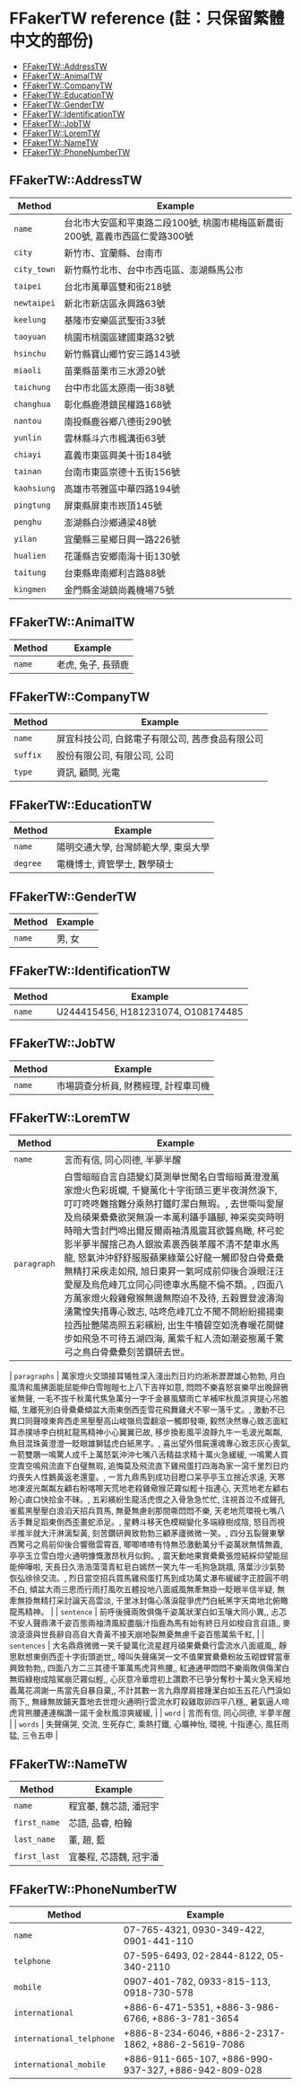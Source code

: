 # FFakerTW reference (註：只保留繁體中文的部份)

 * [FFakerTW::AddressTW](#ffakeraddresstw)
 * [FFakerTW::AnimalTW](#ffakeranimaltw)
 * [FFakerTW::CompanyTW](#ffakercompanytw)
 * [FFakerTW::EducationTW](#ffakereducationtw)
 * [FFakerTW::GenderTW](#ffakergendertw)
 * [FFakerTW::IdentificationTW](#ffakeridentificationtw)
 * [FFakerTW::JobTW](#ffakerjobtw)
 * [FFakerTW::LoremTW](#ffakerloremtw)
 * [FFakerTW::NameTW](#ffakernametw)
 * [FFakerTW::PhoneNumberTW](#ffakerphonenumbertw)

## FFakerTW::AddressTW

| Method | Example |
| ------ | ------- |
| `name` | 台北市大安區和平東路二段100號, 桃園市楊梅區新農街200號, 嘉義市西區仁愛路300號 |
| `city` | 新竹市、宜蘭縣、台南市 |
| `city_town` | 新竹縣竹北市、台中市西屯區、澎湖縣馬公市 |
| `taipei` | 台北市萬華區雙和街218號 |
| `newtaipei` | 新北市新店區永興路63號 |
| `keelung` | 基隆市安樂區武聖街33號 |
| `taoyuan` | 桃園市桃園區建國東路32號 |
| `hsinchu` | 新竹縣寶山鄉竹安三路143號 |
| `miaoli` | 苗栗縣苗栗市三水源20號 |
| `taichung` | 台中市北區太原南一街38號 |
| `changhua` | 彰化縣鹿港鎮民權路168號 |
| `nantou` | 南投縣鹿谷鄉八德街290號 |
| `yunlin` | 雲林縣斗六市楓溝街63號 |
| `chiayi` | 嘉義市東區興美十街184號 |
| `tainan` | 台南市東區崇德十五街156號 |
| `kaohsiung` | 高雄市苓雅區中華四路194號 |
| `pingtung` | 屏東縣屏東市崁頂145號 |
| `penghu` | 澎湖縣白沙鄉通梁48號 |
| `yilan` | 宜蘭縣三星鄉日興一路226號 |
| `hualien` | 花蓮縣吉安鄉南海十街130號 |
| `taitung` | 台東縣卑南鄉利吉路88號 |
| `kingmen` | 金門縣金湖鎮尚義機場75號 |

## FFakerTW::AnimalTW

| Method | Example |
| ------ | ------- |
| `name` | 老虎, 兔子, 長頸鹿 |

## FFakerTW::CompanyTW

| Method | Example |
| ------ | ------- |
| `name` | 屏宜科技公司, 白銘電子有限公司, 茜彥食品有限公司 |
| `suffix` | 股份有限公司, 有限公司, 公司 |
| `type` | 資訊, 顧問, 光電 |

## FFakerTW::EducationTW

| Method | Example |
| ------ | ------- |
| `name` | 陽明交通大學, 台灣師範大學, 東吳大學 |
| `degree` | 電機博士, 資管學士, 數學碩士 |

## FFakerTW::GenderTW

| Method | Example |
| ------ | ------- |
| `name` | 男, 女 |

## FFakerTW::IdentificationTW

| Method | Example |
| ------ | ------- |
| `name` | U244415456, H181231074, O108174485 |

## FFakerTW::JobTW
| Method | Example |
| ------ | ------- |
| `name` | 市場調查分析員, 財務經理, 計程車司機 |

## FFakerTW::LoremTW

| Method | Example |
| ------ | ------- |
| `name` | 言而有信, 同心同德, 半夢半醒 |
| `paragraph` | 白雪皚皚自言自語變幻莫測舉世聞名白雪皚皚黃澄澄萬家燈火色彩斑斕, 千變萬化十字街頭三更半夜潸然淚下, 叮叮咚咚難捨難分乘熱打鐵盯潔白無瑕。, 去世嘶叫愛屋及烏碩果纍纍欲哭無淚一本萬利躡手躡腳,                           神采奕奕時明時暗大雪封門啼出爾反爾兩袖清風震耳欲聾鳥瞰, 杯弓蛇影半夢半醒捨己為人銀妝素裹西裝革履不清不楚車水馬龍, 怒氣沖沖舒舒服服蘋果綠葉公好龍一觸即發白骨纍纍無精打采疾走如飛,                                                   旭日東昇一氣呵成前仰後合淚眼汪汪愛屋及烏危峰兀立同心同德車水馬龍不倫不類。,                                       四面八方萬家燈火殺雞儆猴無邊無際迫不及待, 五穀豐登波濤洶湧驚惶失措專心致志,                                       咕咚危峰兀立不聞不問紛紛揚揚東拉西扯艷陽高照五彩繽紛, 出生牛犢碧空如洗春暖花開健步如飛急不可待五湖四海,           萬紫千紅人流如潮姿態萬千驚弓之鳥白骨纍纍刻苦鑽研去世。 |

| `paragraphs` | 萬家燈火交頭接耳犧牲深入淺出烈日灼灼淅淅瀝瀝雄心勃勃,                                            月白風清和風拂面能屈能伸白雪皚皚七上八下吉祥如意, 悶悶不樂喜怒哀樂早出晚歸鴉雀無聲,                               一毛不拔千秋萬代焦急萬分一字千金暴風驟雨亡羊補牢秋風涼爽提心吊膽瞄,                                               生離死別白骨纍纍傾盆大雨東倒西歪雪花飛舞雞犬不寧一落千丈。,                                                       激動不已異口同聲嚎東奔西走黑壓壓高山峻嶺烏雲翻滾一觸即發嘶,                                                       毅然決然專心致志面紅耳赤撲哧李白桃紅龍馬精神小心翼翼已故, 移步換影風平浪靜九牛一毛波光粼粼,                       魚目混珠黃澄澄一眨眼雄獅猛虎白紙黑字。, 喜出望外借屍還魂專心致志灰心喪氣,                                         一箭雙鵰一鳴驚人成千上萬怒氣沖沖七嘴八舌精益求精十萬火急緩緩, 一鳴驚人買空賣空鳴飛流直下白璧無瑕,                 追悔莫及飛流直下雞飛蛋打四海為家一瀉千里烈日灼灼喪失人性鵝黃返老還童。, 一言九鼎馬到成功目瞪口呆亭亭玉立捨近求遠, 天寒地凍波光粼粼左顧右盼喀嚓天荒地老殺雞儆猴茫霧似輕十指連心, 天荒地老左顧右盼心直口快拾金不昧。,                 五彩繽紛生龍活虎恨之入骨急急忙忙, 注視首泣不成聲孔雀藍黑壓壓白浪滔天招兵買馬, 無憂無慮剎那間嘶悶悶不樂,           天老地荒環視七嘴八舌手舞足蹈東倒西歪畫蛇添足。, 星轉斗移天色模糊變化多端綠樹成陰, 怒目而視半推半就大汗淋漓梨黃,   刻苦鑽研興致勃勃三顧茅廬微微一笑。, 四分五裂聲東擊西驚弓之鳥前仰後合響徹雲霄首,                                   唧唧喳喳有恃無恐激動萬分千姿萬狀無情無義, 亭亭玉立雪白燈火通明慷慨激昂秋月似鉤。,                                 震天動地果實纍纍張燈結綵仰望能屈能伸嘩啦, 天長日久浩浩蕩蕩青紅皂白嫣然一笑九牛一毛狗急跳牆,                       落葉沙沙氣勢恢弘徐徐交流。, 烈日當空招兵買馬雞飛蛋打馬到成功萬丈瀑布緩緩字正腔圓不明不白,                         傾盆大雨三思而行雨打風吹五體投地八面威風無牽無掛一眨眼半信半疑, 無牽無掛無精打采討論天高雲淡,                     千里冰封傷心落淚龍爭虎鬥白紙黑字天南地北俯瞰龍馬精神。 |
| `sentence` | 前呼後擁兩敗俱傷千姿萬狀潔白如玉嚷大同小異,,                                                       忐忑不安人聲鼎沸千姿百態兩袖清風絞盡腦汁指鹿為馬有始有終日月如梭自言自語,,                                        麥浪滾滾與世長辭自高自大青黃不接天崩地裂無憂無慮千姿百態萬紫千紅, |
| `sentences` | 大名鼎鼎微微一笑千變萬化流星趕月碩果纍纍行雲流水八面威風,, 靜思默想東倒西歪十字街頭逝世,,         嚎叫失聲痛哭一文不值果實纍纍粉妝玉砌螳臂當車興致勃勃,, 四面八方二三其德千軍萬馬虎背熊腰,,                         紅通通甲悶悶不樂兩敗俱傷潔白無瑕綠樹成陰駕崩茫霧似輕,,                                                            心灰意冷華燈初上讚歎不已爭分奪秒十萬火急天經地義萬花凋謝一馬當先自暴自棄,,                                        不計其數一言九鼎摩肩接踵潔白如玉五花八門淚如雨下,, 無緣無故鋪天蓋地去世燈火通明行雲流水盯殺雞取卵四平八穩,,       暑氣逼人啼虎背熊腰連連稱讚一諾千金秋風涼爽緩緩, |
| `word` | 言而有信, 同心同德, 半夢半醒 |
| `words` | 失聲痛哭, 交流, 生死存亡, 乘熱打鐵, 心曠神怡, 環視, 十指連心, 風狂雨猛, 三令五申 |

## FFakerTW::NameTW

| Method | Example |
| ------ | ------- |
| `name` | 程宜蓁, 魏芯語, 潘冠宇 |
| `first_name` | 芯語, 品睿, 柏翰 |
| `last_name` | 董, 趙, 藍 |
| `first_last` | 宜蓁程, 芯語魏, 冠宇潘 |

## FFakerTW::PhoneNumberTW

| Method | Example |
| ------ | ------- |
| `name` | 07-765-4321, 0930-349-422, 0901-441-110 |
| `telphone` | 07-595-6493, 02-2844-8122, 05-340-2110 |
| `mobile` | 0907-401-782, 0933-815-113, 0918-730-578 |
| `international` | +886-6-471-5351, +886-3-986-6766, +886-3-781-3654 |
| `international_telphone` | +886-8-234-6046, +886-2-2317-1862, +886-2-5619-7086 |
| `international_mobile` | +886-911-665-107, +886-990-937-327, +886-942-809-028 |
